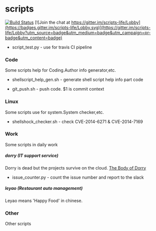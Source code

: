 # scripts

[![Build Status](https://travis-ci.org/omretterry/scripts.svg?branch=master)](https://travis-ci.org/omretterry/scripts) [![Join the chat at https://gitter.im/scripts-life/Lobby](https://badges.gitter.im/scripts-life/Lobby.svg)](https://gitter.im/scripts-life/Lobby?utm_source=badge&utm_medium=badge&utm_campaign=pr-badge&utm_content=badge)

* script_test.py - use for travis CI pipeline

### Code 
Some scripts help for Coding.Author info generator,etc.

* shellscript_help_gen.sh - generate shell script help info part code

* git_push.sh - push code. $1 is commit context

### Linux
Some scripts use for system.System checker,etc.

* shellshock_checker.sh - check CVE-2014-6271 & CVE-2014-7169

### Work 
Some scripts in daily work

##### dorry (IT support service)
Dorry is dead but the projects survive on the cloud.
[The Body of Dorry](https://dorry-terryli.github.io/)

* issue_counter.py - count the issue number and report to the slack

##### leyao (Restaurant auto management)
Leyao means 'Happy Food' in chinese.

### Other
Other scripts
